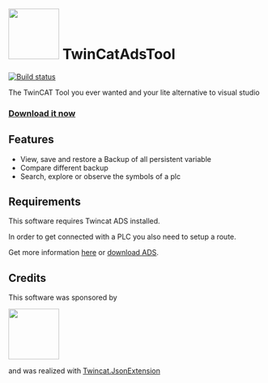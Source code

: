 # <img src="https://github.com/fbarresi/TwinCatAdsTool/raw/master/docs/images/twincat.png" height=100/> TwinCatAdsTool

[![Build status](https://ci.appveyor.com/api/projects/status/2ddq0r736xlqhgly?svg=true)](https://ci.appveyor.com/project/fbarresi/twincatadstool)

The TwinCAT Tool you ever wanted and your lite alternative to visual studio

### [Download it now](https://github.com/Galiad/TwinCatAdsTool/releases/latest)

## Features

- View, save and restore a Backup of all persistent variable
- Compare different backup
- Search, explore or observe the symbols of a plc

## Requirements

This software requires Twincat ADS installed.

In order to get connected with a PLC you also need to setup a route.

Get more information [here](https://infosys.beckhoff.com/) or [download ADS](https://www.beckhoff.de/english.asp?forms/twincat3/warenkorb2.aspx?id=1890306418903071160&lg=en&title=TC31-ADS-Setup.3.1.4024.4&version=3.1.4024.4).

## Credits

This software was sponsored by

<a href="http://www.evopro-ag.de"><img src="https://github.com/fbarresi/TwinCatAdsTool/raw/master/docs/images/evopro.png" height=100/></a>

and was realized with [Twincat.JsonExtension](https://github.com/fbarresi/TwinCAT.JsonExtension)
